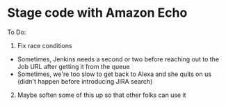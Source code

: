 # Stage code with Amazon Echo
To Do:
1. Fix race conditions
  - Sometimes, Jenkins needs a second or two before reaching out to the Job URL after getting it from the queue
  - Sometimes, we're too slow to get back to Alexa and she quits on us (didn't happen before introducing JIRA search)
2. Maybe soften some of this up so that other folks can use it
